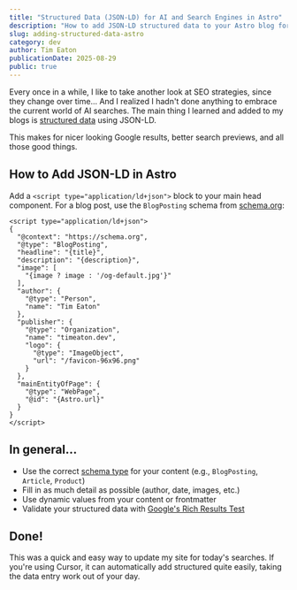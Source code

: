 ```yaml
---
title: "Structured Data (JSON-LD) for AI and Search Engines in Astro"
description: "How to add JSON-LD structured data to your Astro blog for better SEO and AI search visibility."
slug: adding-structured-data-astro
category: dev
author: Tim Eaton
publicationDate: 2025-08-29
public: true
---
```


Every once in a while, I like to take another look at SEO strategies, since they change over time... And I realized I hadn't done anything to embrace the current world of AI searches. The main thing I learned and added to my blogs is [structured data](https://developers.google.com/search/docs/appearance/structured-data/intro-structured-data) using JSON-LD.

This makes for nicer looking Google results, better search previews, and all those good things.

## How to Add JSON-LD in Astro

Add a `<script type="application/ld+json">` block to your main head component. For a blog post, use the `BlogPosting` schema from [schema.org](https://schema.org/BlogPosting):

```astro
<script type="application/ld+json">
{
  "@context": "https://schema.org",
  "@type": "BlogPosting",
  "headline": "{title}",
  "description": "{description}",
  "image": [
    "{image ? image : '/og-default.jpg'}"
  ],
  "author": {
    "@type": "Person",
    "name": "Tim Eaton"
  },
  "publisher": {
    "@type": "Organization",
    "name": "timeaton.dev",
    "logo": {
      "@type": "ImageObject",
      "url": "/favicon-96x96.png"
    }
  },
  "mainEntityOfPage": {
    "@type": "WebPage",
    "@id": "{Astro.url}"
  }
}
</script>
```

## In general...

- Use the correct [schema type](https://schema.org/docs/full.html) for your content (e.g., `BlogPosting`, `Article`, `Product`)
- Fill in as much detail as possible (author, date, images, etc.)
- Use dynamic values from your content or frontmatter
- Validate your structured data with [Google's Rich Results Test](https://search.google.com/test/rich-results)

## Done!

This was a quick and easy way to update my site for today's searches. If you're using Cursor, it can automatically add structured quite easily, taking the data entry work out of your day.
